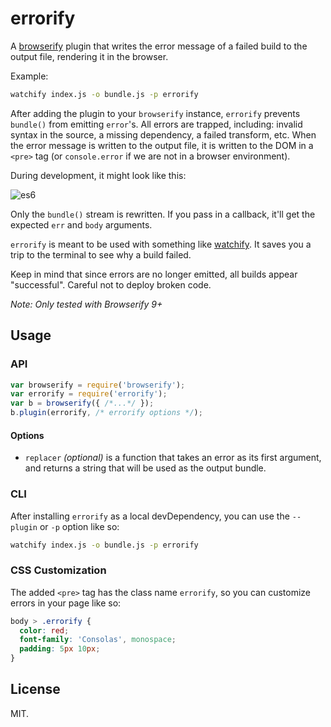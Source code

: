 # errorify

A [browserify](https://github.com/substack/node-browserify) plugin that writes the error message of a failed build to the output file, rendering it in the browser.

Example: 

```sh
watchify index.js -o bundle.js -p errorify
```

After adding the plugin to your `browserify` instance, `errorify` prevents `bundle()` from emitting `error`'s. All errors are trapped, including: invalid syntax in the source, a missing dependency, a failed transform, etc. When the error message is written to the output file, it is written to the DOM in a `<pre>` tag (or `console.error` if we are not in a browser environment). 

During development, it might look like this: 

![es6](http://i.imgur.com/Pen6bYu.png)

Only the `bundle()` stream is rewritten. If you pass in a callback, it'll get the expected `err` and `body` arguments.

`errorify` is meant to be used with something like [watchify](https://github.com/substack/watchify). It saves you a trip to the terminal to see why a build failed.

Keep in mind that since errors are no longer emitted, all builds appear "successful". Careful not to deploy broken code.

_Note: Only tested with Browserify 9+_

## Usage

### API

```js
var browserify = require('browserify');
var errorify = require('errorify');
var b = browserify({ /*...*/ });
b.plugin(errorify, /* errorify options */);
```

#### Options

* `replacer` _(optional)_ is a function that takes an error as its first argument, and returns a string that will be used as the output bundle.

### CLI

After installing `errorify` as a local devDependency, you can use the `--plugin` or `-p` option like so:

```sh
watchify index.js -o bundle.js -p errorify
```

### CSS Customization

The added `<pre>` tag has the class name `errorify`, so you can customize errors in your page like so:

```css
body > .errorify {
  color: red;
  font-family: 'Consolas', monospace;
  padding: 5px 10px;
}
```

## License

MIT.
